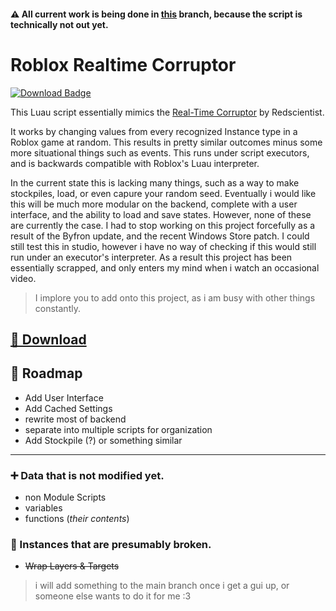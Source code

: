 
#### ⚠️  All current work is being done in [this](https://github.com/8ava/roblox-realtime-corruptor/tree/indev) branch, because the script is technically not out yet.

# Roblox Realtime Corruptor
<a href="https://raw.githubusercontent.com/8ava/roblox-realtime-corruptor/indev/exampleinit.lua"><img src="https://img.shields.io/badge/Copy-rRTC-33eb4f.svg" alt="Download Badge" /></a>

This Luau script essentially mimics the [Real-Time Corruptor](https://redscientist.com/rtc) by Redscientist. 

It works by changing values from every recognized Instance type in a Roblox game at random. This results in pretty similar outcomes  minus some more situational things such as events. This runs under script executors, and is backwards compatible with Roblox's Luau interpreter. 

In the current state this is lacking many things, such as a way to make stockpiles, load, or even capure your random seed. 
Eventually i would like this will be much more modular on the backend, complete with a user interface, and the ability to load and save states. However, none of these are currently the case. I had to stop working on this project forcefully as a result of the Byfron update, and the recent Windows Store patch. I could still test this in studio, however i have no way of checking if this would still run under an executor's interpreter. As a result this project has been essentially scrapped, and only enters my mind when i watch an occasional video. 

> I implore you to add onto this project, as i am busy with other things constantly.


## [📜 Download](https://raw.githubusercontent.com/8ava/roblox-realtime-corruptor/indev/exampleinit.lua)

## 🚦 Roadmap
- Add User Interface
- Add Cached Settings
- rewrite most of backend
- separate into multiple scripts for organization
- Add Stockpile (?) or something similar
***

### ➕ Data that is not modified yet.
- non Module Scripts
- variables
- functions  (*their contents*)

### 📃 Instances that are presumably broken.
- ~~Wrap Layers & Targets~~


> i will add something to the main branch once i get a gui up, or someone else wants to do it for me :3
